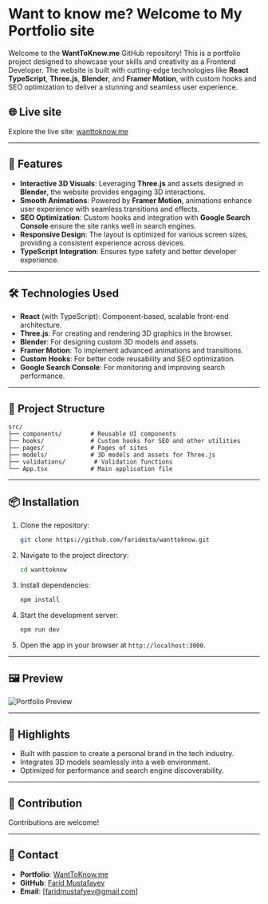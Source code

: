 # Want to know me? Welcome to My Portfolio site

Welcome to the **WantToKnow.me** GitHub repository! This is a portfolio project designed to showcase your skills and creativity as a Frontend Developer. The website is built with cutting-edge technologies like **React TypeScript**, **Three.js**, **Blender**, and **Framer Motion**, with custom hooks and SEO optimization to deliver a stunning and seamless user experience.

## 🌐 Live site

Explore the live site: [wanttoknow.me](https://www.wanttoknow.me/)

---

## 🚀 Features

- **Interactive 3D Visuals**: Leveraging **Three.js** and assets designed in **Blender**, the website provides engaging 3D interactions.
- **Smooth Animations**: Powered by **Framer Motion**, animations enhance user experience with seamless transitions and effects.
- **SEO Optimization**: Custom hooks and integration with **Google Search Console** ensure the site ranks well in search engines.
- **Responsive Design**: The layout is optimized for various screen sizes, providing a consistent experience across devices.
- **TypeScript Integration**: Ensures type safety and better developer experience.

---

## 🛠️ Technologies Used

- **React** (with TypeScript): Component-based, scalable front-end architecture.
- **Three.js**: For creating and rendering 3D graphics in the browser.
- **Blender**: For designing custom 3D models and assets.
- **Framer Motion**: To implement advanced animations and transitions.
- **Custom Hooks**: For better code reusability and SEO optimization.
- **Google Search Console**: For monitoring and improving search performance.

---

## 📂 Project Structure

```plaintext
src/
├── components/        # Reusable UI components
├── hooks/             # Custom hooks for SEO and other utilities
├── pages/             # Pages of sites
├── models/            # 3D models and assets for Three.js
├── validations/        # Validation functions
└── App.tsx            # Main application file
```

---

## 📦 Installation

1. Clone the repository:

   ```bash
   git clone https://github.com/faridmsta/wanttoknow.git
   ```

2. Navigate to the project directory:

   ```bash
   cd wanttoknow
   ```

3. Install dependencies:

   ```bash
   npm install
   ```

4. Start the development server:

   ```bash
   npm run dev
   ```

5. Open the app in your browser at `http://localhost:3000`.

---

## 🖼️ Preview

![Portfolio Preview](https://media.licdn.com/dms/image/v2/D4E22AQGJRBjpZfgH4w/feedshare-shrink_2048_1536/B4EZQsqjlPGYAw-/0/1735916143861?e=1739404800&v=beta&t=O_lsT8wRikdmZ8D5ODeOd8zgc0ihD_RQSpolT0oPEs0)  


---

## 🌟 Highlights

- Built with passion to create a personal brand in the tech industry.
- Integrates 3D models seamlessly into a web environment.
- Optimized for performance and search engine discoverability.

---

## 🤝 Contribution

Contributions are welcome!

---

## 📧 Contact

- **Portfolio**: [WantToKnow.me](https://www.wanttoknow.me/)  
- **GitHub**: [Farid Mustafayev](https://github.com/faridmsta)  
- **Email**: [faridmustafyev@gmail.com]



